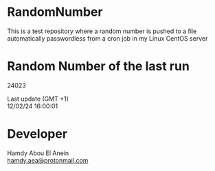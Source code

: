 # RandomNumber    
This is a test repository where a random number is pushed to a file automatically passwordless from a cron job in my Linux CentOS server    
# Random Number of the last run   
24023
      
Last update (GMT +1)    
12/02/24 16:00:01
# Developer    
Hamdy Abou El Anein   
hamdy.aea@protonmail.com
